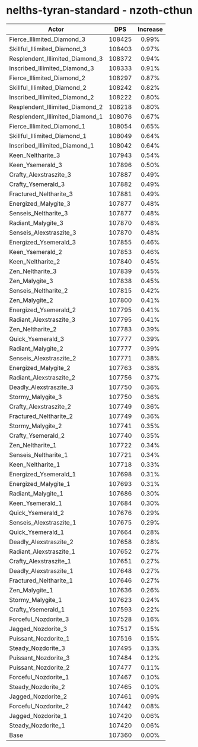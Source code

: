 # nelths-tyran-standard - nzoth-cthun
| Actor | DPS | Increase |
|---|:---:|:---:|
|Fierce_Illimited_Diamond_3|108425|0.99%|
|Skillful_Illimited_Diamond_3|108403|0.97%|
|Resplendent_Illimited_Diamond_3|108372|0.94%|
|Inscribed_Illimited_Diamond_3|108333|0.91%|
|Fierce_Illimited_Diamond_2|108297|0.87%|
|Skillful_Illimited_Diamond_2|108242|0.82%|
|Inscribed_Illimited_Diamond_2|108222|0.80%|
|Resplendent_Illimited_Diamond_2|108218|0.80%|
|Resplendent_Illimited_Diamond_1|108076|0.67%|
|Fierce_Illimited_Diamond_1|108054|0.65%|
|Skillful_Illimited_Diamond_1|108049|0.64%|
|Inscribed_Illimited_Diamond_1|108042|0.64%|
|Keen_Neltharite_3|107943|0.54%|
|Keen_Ysemerald_3|107896|0.50%|
|Crafty_Alexstraszite_3|107887|0.49%|
|Crafty_Ysemerald_3|107882|0.49%|
|Fractured_Neltharite_3|107881|0.49%|
|Energized_Malygite_3|107877|0.48%|
|Senseis_Neltharite_3|107877|0.48%|
|Radiant_Malygite_3|107870|0.48%|
|Senseis_Alexstraszite_3|107870|0.48%|
|Energized_Ysemerald_3|107855|0.46%|
|Keen_Ysemerald_2|107853|0.46%|
|Keen_Neltharite_2|107840|0.45%|
|Zen_Neltharite_3|107839|0.45%|
|Zen_Malygite_3|107838|0.45%|
|Senseis_Neltharite_2|107815|0.42%|
|Zen_Malygite_2|107800|0.41%|
|Energized_Ysemerald_2|107795|0.41%|
|Radiant_Alexstraszite_3|107795|0.41%|
|Zen_Neltharite_2|107783|0.39%|
|Quick_Ysemerald_3|107777|0.39%|
|Radiant_Malygite_2|107777|0.39%|
|Senseis_Alexstraszite_2|107771|0.38%|
|Energized_Malygite_2|107763|0.38%|
|Radiant_Alexstraszite_2|107756|0.37%|
|Deadly_Alexstraszite_3|107750|0.36%|
|Stormy_Malygite_3|107750|0.36%|
|Crafty_Alexstraszite_2|107749|0.36%|
|Fractured_Neltharite_2|107749|0.36%|
|Stormy_Malygite_2|107741|0.35%|
|Crafty_Ysemerald_2|107740|0.35%|
|Zen_Neltharite_1|107722|0.34%|
|Senseis_Neltharite_1|107721|0.34%|
|Keen_Neltharite_1|107718|0.33%|
|Energized_Ysemerald_1|107698|0.31%|
|Energized_Malygite_1|107693|0.31%|
|Radiant_Malygite_1|107686|0.30%|
|Keen_Ysemerald_1|107684|0.30%|
|Quick_Ysemerald_2|107676|0.29%|
|Senseis_Alexstraszite_1|107675|0.29%|
|Quick_Ysemerald_1|107664|0.28%|
|Deadly_Alexstraszite_2|107658|0.28%|
|Radiant_Alexstraszite_1|107652|0.27%|
|Crafty_Alexstraszite_1|107651|0.27%|
|Deadly_Alexstraszite_1|107648|0.27%|
|Fractured_Neltharite_1|107646|0.27%|
|Zen_Malygite_1|107636|0.26%|
|Stormy_Malygite_1|107623|0.24%|
|Crafty_Ysemerald_1|107593|0.22%|
|Forceful_Nozdorite_3|107528|0.16%|
|Jagged_Nozdorite_3|107517|0.15%|
|Puissant_Nozdorite_1|107516|0.15%|
|Steady_Nozdorite_3|107495|0.13%|
|Puissant_Nozdorite_3|107484|0.12%|
|Puissant_Nozdorite_2|107477|0.11%|
|Forceful_Nozdorite_1|107467|0.10%|
|Steady_Nozdorite_2|107465|0.10%|
|Jagged_Nozdorite_2|107461|0.09%|
|Forceful_Nozdorite_2|107442|0.08%|
|Jagged_Nozdorite_1|107420|0.06%|
|Steady_Nozdorite_1|107420|0.06%|
|Base|107360|0.00%|
